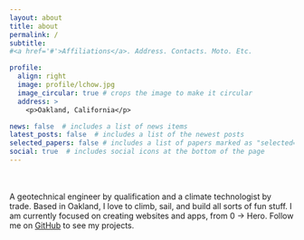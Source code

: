 ```yaml
---
layout: about
title: about
permalink: /
subtitle: 
#<a href='#'>Affiliations</a>. Address. Contacts. Moto. Etc.

profile:
  align: right
  image: profile/lchow.jpg
  image_circular: true # crops the image to make it circular
  address: >
    <p>Oakland, California</p>

news: false  # includes a list of news items
latest_posts: false  # includes a list of the newest posts
selected_papers: false # includes a list of papers marked as "selected={true}"
social: true  # includes social icons at the bottom of the page
---
```


\
\
A geotechnical engineer by qualification and a climate technologist by trade.
Based in Oakland, I love to climb, sail, and build all sorts of fun 
stuff. I am currently focused on creating websites and apps, from 0 &rarr; Hero. Follow me on [GitHub](https://github.com/liangchow) to see my projects.